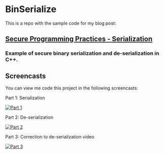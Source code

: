 # BinSerialize

This is a repo with the sample code for my blog post:

## [Secure Programming Practices - Serialization](https://dennisbabkin.com/blog/?i=AAA12200)
### Example of secure binary serialization and de-serialization in C++.

## Screencasts

You can view me code this project in the following screencasts:

Part 1: Serialization

[![Part 1](http://img.youtube.com/vi/PeYH4Zl9RGc/0.jpg)](http://www.youtube.com/watch?v=PeYH4Zl9RGc "Part 1 | Serialization | Example of Binary Serialization in C++ | Secure Programming Practices")

Part 2: De-serialization

[![Part 2](http://img.youtube.com/vi/7NT9Ko0kQHE/0.jpg)](http://www.youtube.com/watch?v=7NT9Ko0kQHE "Part 2 | De-serialization | Example of Binary Serialization in C++ | Secure Programming Practices")

Part 3: Correction to de-serialization video

[![Part 3](http://img.youtube.com/vi/myrPSE90Rbc/0.jpg)](http://www.youtube.com/watch?v=myrPSE90Rbc "Part 3 | De-serialization (Correction) | Example of Binary Serialization in C++")
